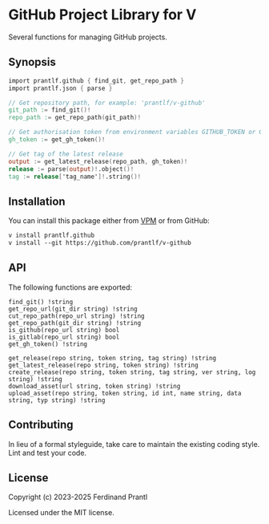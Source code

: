 # GitHub Project Library for V

Several functions for managing GitHub projects.

## Synopsis

```v
import prantlf.github { find_git, get_repo_path }
import prantlf.json { parse }

// Get repository path, for example: 'prantlf/v-github'
git_path := find_git()!
repo_path := get_repo_path(git_path)!

// Get authorisation token from environment variables GITHUB_TOKEN or GH_TOKEN
gh_token := get_gh_token()!

// Get tag of the latest release
output := get_latest_release(repo_path, gh_token)!
release := parse(output)!.object()!
tag := release['tag_name']!.string()!
```

## Installation

You can install this package either from [VPM] or from GitHub:

```txt
v install prantlf.github
v install --git https://github.com/prantlf/v-github
```

## API

The following functions are exported:

    find_git() !string
    get_repo_url(git_dir string) !string
    cut_repo_path(repo_url string) !string
    get_repo_path(git_dir string) !string
    is_github(repo_url string) bool
    is_gitlab(repo_url string) bool
    get_gh_token() !string

    get_release(repo string, token string, tag string) !string
    get_latest_release(repo string, token string) !string
    create_release(repo string, token string, tag string, ver string, log string) !string
    download_asset(url string, token string) !string
    upload_asset(repo string, token string, id int, name string, data string, typ string) !string

## Contributing

In lieu of a formal styleguide, take care to maintain the existing coding style. Lint and test your code.

## License

Copyright (c) 2023-2025 Ferdinand Prantl

Licensed under the MIT license.

[VPM]: https://vpm.vlang.io/packages/prantlf.github
